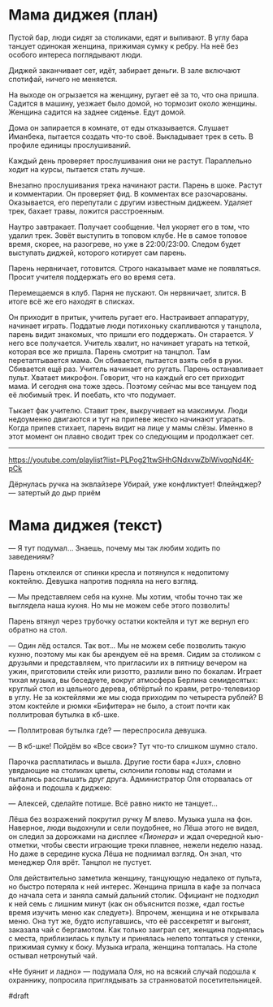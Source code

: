 
# Мама диджея (план)

Пустой бар, люди сидят за столиками, едят и выпивают. В углу бара танцует одинокая женщина, прижимая сумку к ребру. На неё без особого интереса поглядывают люди. 

Диджей заканчивает сет, идёт, забирает деньги. В зале включают спотифай, ничего не меняется. 

На выходе он огрызается на женщину, ругает её за то, что она пришла. Садится в машину, уезжает было домой, но тормозит около женщины. Женщина садится на заднее сиденье. Едут домой.

Дома он запирается в комнате, от еды отказывается. Слушает Иманбека, пытается создать что-то своё. Выкладывает трек в сеть. В профиле единицы прослушиваний.

Каждый день проверяет прослушивания они не растут. Параллельно ходит на курсы, пытается стать лучше.

Внезапно прослушивания трека начинают расти. Парень в шоке. Растут и комментарии. Он проверяет фид. В комментах все разочарованы. Оказывается, его перепутали с другим известным диджеем. Удаляет трек, бахает травы, ложится расстроенным.

Наутро завтракает. Получает сообщение. Чел укоряет его в том, что удалил трек. Зовёт выступить в топовом клубе. Не в самое топовое время, скорее, на разогреве, но уже в 22:00/23:00. Следом будет выступать диджей, которого котирует сам парень.

Парень нервничает, готовится. Строго наказывает маме не появляться. Просит учителя поддержать его во время сета. 

Перемещаемся в клуб. Парня не пускают. Он нервничает, злится. В итоге всё же его находят в списках. 

Он приходит в притык, учитель ругает его. Настраивает аппаратуру, начинает играть. Поддатые люди потихоньку скапливаются у танцпола, парень видит знакомых, что пришли его поддержать. Он старается. У него все получается. Учитель хвалит, но начинает угарать на теткой, которая все же пришла. Парень смотрит на танцпол. Там перетаптывается мама. Он сбивается, пытается взять себя в руки. Сбивается ещё раз. Учитель начинает его ругать. Парень останавливает пульт. Хватает микрофон. Говорит, что на каждый его сет приходит мама. И сегодня она тоже здесь. Поэтому сейчас мы все танцуем под её любимый трек. И поебать, кто что подумает. 

Тыкает фак учителю. Ставит трек, выкручивает на максимум. Люди недоуменно двигаются и тут на припеве жестко начинают угарать. Когда припев стихает, парень видит на лице у мамы слёзы. Именно в этот момент он плавно сводит трек со следующим и продолжает сет.

---- 
https://youtube.com/playlist?list=PLPog21twSHhGNdxvwZblWivqqNd4K-pCk

Дёрнулась ручка на эквлайзере
Убирай, уже конфликтует!
Флейнджер? — затертый до дыр приём

# Мама диджея (текст)
— Я тут подумал… Знаешь, почему мы так любим ходить по заведениям?

Парень отклеился от спинки кресла и потянулся к недопитому коктейлю. Девушка напротив подняла на него взгляд.

— Мы представляем себя на кухне. Мы хотим, чтобы точно так же выглядела наша кухня. Но мы не можем себе этого позволить!

Парень втянул через трубочку остатки коктейля и тут же вернул его обратно на стол.

— Один лёд остался. Так вот… Мы не можем себе позволить такую кухню, поэтому мы как бы арендуем её на время. Сидим за столиком с друзьями и представляем, что пригласили их в пятницу вечером на ужин, приготовили стейк или ризотто, разлили вино по бокалам. Играет тихая музыка, вы беседуете, вокруг атмосфера Берлина семидесятых: круглый стол из цельного дерева, обтёртый по краям, ретро-телевизор в углу. Не за коктейлями же мы сюда приходим по четыреста рублей? В этом коктейле и рюмки «Бифитера» не было, а стоит почти как поллитровая бутылка в кб-шке.

— Поллитровая бутылка где? — переспросила девушка.

— В кб-шке! Пойдём во «Все свои»? Тут что-то слишком шумно стало.

Парочка расплатилась и вышла. Другие гости бара «Jux», словно увядающие на столиках цветы, склонили головы над столами и пытались расслышать друг друга. Администратор Оля оторвалась от айфона и подошла к диджею:

— Алексей, сделайте потише. Всё равно никто не танцует…

Лёша без возражений покрутил ручку _M_ влево. Музыка ушла на фон. Наверное, люди выдохнули и сели поудобнее, но Лёша этого не видел, он следил за дорожками на дисплее _«Пионера»_ и ждал очередной кью-отметки, чтобы свести играющие треки плавнее, нежели неделю назад. Но даже в середине куска Лёша не поднимал взгляд. Он знал, что менеджер Оля врёт. Танцпол не пустует.

Оля действительно заметила женщину, танцующую недалеко от пульта, но быстро потеряла к ней интерес. Женщина пришла в кафе за полчаса до начала сета и заняла самый дальний столик. Официант не подходил к ней семь с лишним минут (как он объяснится позже, «дал гостье время изучить меню как следует»). Впрочем, женщина и не открывала меню. Она тут же, будто испугавшись, что её рассекретят и выгонят, заказала чай с бергамотом. Как только заиграл сет, женщина поднялась с места, приблизилась к пульту и принялась нелепо топтаться у стенки, прижимая сумку к боку. Музыка играла, женщина топталась. На столе остывал нетронутый чай.

«Не буянит и ладно» — подумала Оля, но на всякий случай подошла к охраннику, попросила приглядывать за странноватой посетительницей.


#draft